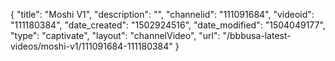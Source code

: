 {
    "title": "Moshi V1",
    "description": "",
    "channelid": "111091684",
    "videoid": "111180384",
    "date_created": "1502924516",
    "date_modified": "1504049177",
    "type": "captivate",
    "layout": "channelVideo",
    "url": "\/bbbusa-latest-videos\/moshi-v1\/111091684-111180384"
}